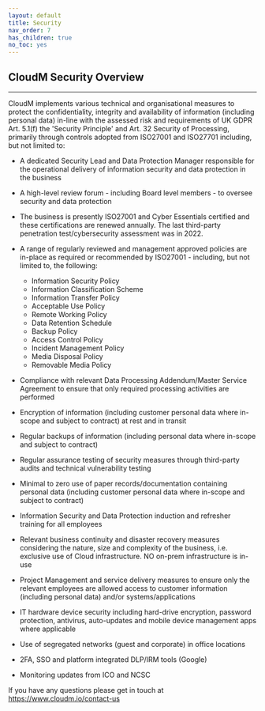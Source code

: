 ```yaml
---
layout: default
title: Security
nav_order: 7
has_children: true
no_toc: yes
---
```


## CloudM Security Overview

---

CloudM implements various technical and organisational measures to protect the confidentiality, integrity and availability of information (including personal data) in-line with the assessed risk and requirements of UK GDPR Art. 5.1(f) the 'Security Principle' and Art. 32 Security of Processing, primarily through controls adopted from ISO27001 and ISO27701  including, but not limited to:

* A dedicated Security Lead and Data Protection Manager responsible for the operational delivery of information security and data protection in the business

* A high-level review forum - including Board level members - to oversee security and data protection

* The business is presently ISO27001 and Cyber Essentials certified and these certifications are renewed annually.  The last third-party penetration test/cybersecurity assessment was in 2022.

* A range of regularly reviewed and management approved policies are in-place as required or recommended by ISO27001 - including, but not limited to, the following:
  - Information Security Policy
  - Information Classification Scheme
  - Information Transfer Policy
  - Acceptable Use Policy
  - Remote Working Policy
  - Data Retention Schedule
  - Backup Policy
  - Access Control Policy
  - Incident Management Policy
  - Media Disposal Policy
  - Removable Media Policy
    
* Compliance with relevant Data Processing Addendum/Master Service Agreement to ensure that only required processing activities are performed

* Encryption of information (including customer personal data where in-scope and subject to contract) at rest and in transit

* Regular backups of information (including personal data where in-scope and subject to contract)

* Regular assurance testing of security measures through third-party audits and technical vulnerability testing

* Minimal to zero use of paper records/documentation containing personal data (including customer personal data where in-scope and subject to contract)

* Information Security and Data Protection induction and refresher training for all employees

* Relevant business continuity and disaster recovery measures considering the nature, size and complexity of the business, i.e. exclusive use of Cloud infrastructure.  NO on-prem  infrastructure is in-use

* Project Management and service delivery measures to ensure only the relevant employees are allowed access to customer information (including personal data) and/or systems/applications

* IT hardware device security including hard-drive encryption, password protection, antivirus, auto-updates and mobile device management apps where applicable

* Use of segregated networks (guest and corporate) in office locations

* 2FA, SSO and platform integrated DLP/IRM tools (Google)

* Monitoring updates from ICO and NCSC

If you have any questions please get in touch at <a href="https://www.cloudm.io/contact-us">https://www.cloudm.io/contact-us</a>
